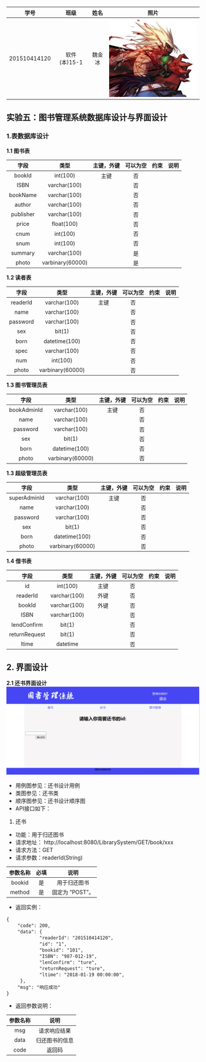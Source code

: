 
|学号|班级|姓名|照片|
|:-------:|:-------------: | :----------:|:---:|
|201510414120|软件(本)15-1|魏金冰|![flow1](timg.jpg)|

## 实验五：图书管理系统数据库设计与界面设计
### 1.表数据库设计

**1.1 图书表**

|字段|类型|主键，外键|可以为空|约束|说明|
|:-------:|:-------------:|:------:|:----:|:---:|:-----|    
|bookId|int(100)|主键|否|||
|ISBN|varchar(100)| |否|||  
|bookName|varchar(100)| |否|||
|author|varchar(100)| |否|||  
|publisher|varchar(100)| |否|||
|price|float(100)| |否|||  
|cnum|int(100)| |否|||
|snum|int(100)| |否|||  
|summary|varchar(100)| |是|||
|photo|varbinary(60000)| |是|||

**1.2 读者表**

|字段|类型|主键，外键|可以为空|约束|说明|
|:-------:|:-------------:|:------:|:----:|:---:|:-----|    
|readerId|varchar(100)|主键|否|||
|name|varchar(100)| |否|||  
|password|varchar(100)| |否|||
|sex|bit(1)| |否|||  
|born|datetime(100)| |否|||
|spec|varchar(100)| |否|||  
|num|int(100)| |否|||
|photo|varbinary(60000)| |否|||  

**1.3 图书管理员表**

|字段|类型|主键，外键|可以为空|约束|说明|
|:-------:|:-------------:|:------:|:----:|:---:|:-----|    
|bookAdminId|varchar(100)|主键|否|||
|name|varchar(100)| |否|||  
|password|varchar(100)| |否|||
|sex|bit(1)| |否|||  
|born|datetime(100)| |否|||
|photo|varbinary(60000)| |否|||  

**1.3 超级管理员表**

|字段|类型|主键，外键|可以为空|约束|说明|
|:-------:|:-------------:|:------:|:----:|:---:|:-----|    
|superAdminId|varchar(100)|主键|否|||
|name|varchar(100)| |否|||  
|password|varchar(100)| |否|||
|sex|bit(1)| |否|||  
|born|datetime(100)| |否|||
|photo|varbinary(60000)| |否|||  

**1.4 借书表**

|字段|类型|主键，外键|可以为空|约束|说明|
|:-------:|:-------------:|:------:|:----:|:---:|:-----|    
|id|int(100)|主键|否|||
|readerId|varchar(100)|外键|否|||  
|bookId|varchar(100)|外键|否|||
|ISBN|varchar(100)| |否|||  
|lendConfirm|bit(1)| |否|||
|returnRequest|bit(1)| |否|||  
|ltime|datetime| |否|||  

## 2. 界面设计
**2.1 还书界面设计**
![还书设计](还书.png)
- 用例图参见：还书设计用例
- 类图参见：还书类
- 顺序图参见：还书设计顺序图
- API接口如下：

1. 还书

- 功能：用于归还图书
- 请求地址： http://localhost:8080/LibrarySystem/GET/book/xxx
- 请求方法：GET
- 请求参数：readerId(String)

|参数名称|必填|说明|
|:-------:|:-------------: | :----------:|
|bookid|是|用于归还图书 |
|method|是|固定为 “POST”。|

- 返回实例：
```
{
    "code": 200,
    "data": {
            "readerId": "201510414120",
            "id": "1",
            "bookid": "101",
            "ISBN": "987-012-19",
            "lenConfirm": "ture",
            "returnRequest": "ture",
            "ltime": "2018-01-19 00:00:00",
     },
    "msg": "响应成功"
}
```
- 返回参数说明：
    
|参数名称|说明|
|:-------:|:-------------: |
|msg|请求响应结果|
|data|归还图书的信息|
|code|返回码|



